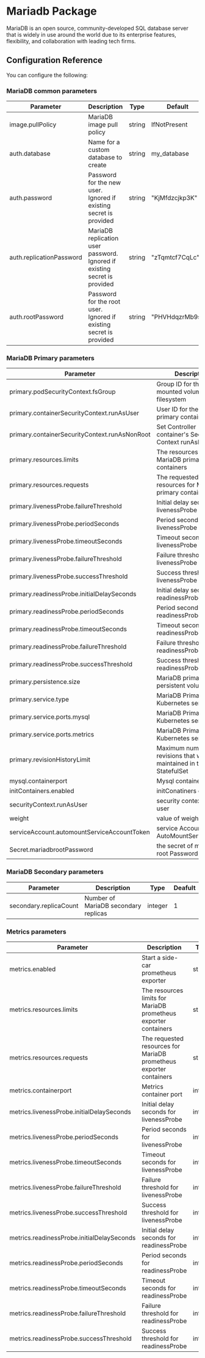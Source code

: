 # Mariadb Package

MariaDB is an open source, community-developed SQL database server that is widely in use around the world due to its enterprise features, flexibility, and collaboration with leading tech firms.

## Configuration Reference

You can configure the following:

### MariaDB common parameters

|Parameter|Description|Type|Default|
|---------|-----------|----|-------|
|image.pullPolicy|MariaDB image pull policy|string|IfNotPresent|
|auth.database|Name for a custom database to create|string|my_database|
|auth.password|Password for the new user. Ignored if existing secret is provided|string|"KjMfdzcjkp3K"|
|auth.replicationPassword|MariaDB replication user password. Ignored if existing secret is provided|string|"zTqmtcf7CqLc"|
|auth.rootPassword|Password for the root user. Ignored if existing secret is provided|string|"PHVHdqzrMb9s"|

### MariaDB Primary parameters

|Parameter|Description|Type|Default|
|---------|-----------|----|-------|
|primary.podSecurityContext.fsGroup|Group ID for the mounted volumes' filesystem|integer|1001|
|primary.containerSecurityContext.runAsUser|User ID for the MariaDB primary container|integer|1001|
|primary.containerSecurityContext.runAsNonRoot|Set Controller container's Security Context runAsNonRoot|string|true|
|primary.resources.limits|The resources limits for MariaDB primary containers|string|{}|
|primary.resources.requests|The requested resources for MariaDB primary containers|string|{}|
|primary.livenessProbe.failureThreshold|Initial delay seconds for livenessProbe|integer|120|
|primary.livenessProbe.periodSeconds|Period seconds for livenessProbe|integer|10|
|primary.livenessProbe.timeoutSeconds|Timeout seconds for livenessProbe|integer|1|
|primary.livenessProbe.failureThreshold|Failure threshold for livenessProbe|integer|3|
|primary.livenessProbe.successThreshold|Success threshold for livenessProbe|integer|1|
|primary.readinessProbe.initialDelaySeconds|Initial delay seconds for readinessProbe|integer|30|
|primary.readinessProbe.periodSeconds|Period seconds for readinessProbe|integer|10|
|primary.readinessProbe.timeoutSeconds|Timeout seconds for readinessProbe|integer|1|
|primary.readinessProbe.failureThreshold|Failure threshold for readinessProbe|integer|3|
|primary.readinessProbe.successThreshold|Success threshold for readinessProbe|integer|1|
|primary.persistence.size|MariaDB primary persistent volume size|integer|8Gi|
|primary.service.type|MariaDB Primary Kubernetes service type|string|LoadBalancer|
|primary.service.ports.mysql|MariaDB Primary Kubernetes service port|integer|80|
|primary.service.ports.metrics|MariaDB Primary Kubernetes service port|integer|9104|
|primary.revisionHistoryLimit|Maximum number of revisions that will be maintained in the StatefulSet|integer|10|
|mysql.containerport|Mysql container Port|integer|3306|
|initContainers.enabled|initConatiners enabled|string|true|
|securityContext.runAsUser|security context run As user|integer|0|
|weight|value of weight|integer|1|
|serviceAccount.automountServiceAccountToken|service Account of AutoMountServiceToken|string|false|
|Secret.mariadbrootPassword|the secret of mariadb root Password|string|"mypassword"|

### MariaDB Secondary parameters

|Parameter|Description|Type|Deafult|
|---------|-----------|----|-------|
|secondary.replicaCount|Number of MariaDB secondary replicas|integer|1|

### Metrics parameters

|Parameter|Description|Type|Deafult|
|---------|-----------|----|-------|
|metrics.enabled|Start a side-car prometheus exporter|string|true|
|metrics.resources.limits|The resources limits for MariaDB prometheus exporter containers|string|{}|
|metrics.resources.requests|The requested resources for MariaDB prometheus exporter containers|string|{}|
|metrics.containerport|Metrics container port|integer|9104|
|metrics.livenessProbe.initialDelaySeconds|Initial delay seconds for livenessProbe|integer|120|
|metrics.livenessProbe.periodSeconds|Period seconds for livenessProbe|integer|10|
|metrics.livenessProbe.timeoutSeconds|Timeout seconds for livenessProbe|integer|1|
|metrics.livenessProbe.failureThreshold|Failure threshold for livenessProbe|integer|3|
|metrics.livenessProbe.successThreshold|Success threshold for livenessProbe|integer|1|
|metrics.readinessProbe.initialDelaySeconds|Initial delay seconds for readinessProbe|integer|30|
|metrics.readinessProbe.periodSeconds|Period seconds for readinessProbe|integer|10|
|metrics.readinessProbe.timeoutSeconds|Timeout seconds for readinessProbe|integer|1|
|metrics.readinessProbe.failureThreshold|Failure threshold for readinessProbe|integer|3|
|metrics.readinessProbe.successThreshold|Success threshold for readinessProbe|integer|1|
